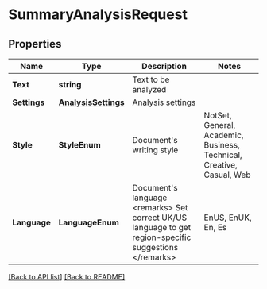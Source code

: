 # SummaryAnalysisRequest
## Properties

Name | Type | Description | Notes
------------ | ------------- | ------------- | -------------
**Text** | **string** | Text to be analyzed | 
**Settings** | [**AnalysisSettings**](AnalysisSettings.md) | Analysis settings | 
**Style** | **StyleEnum** | Document&#39;s writing style | NotSet, General, Academic, Business, Technical, Creative, Casual, Web
**Language** | **LanguageEnum** | Document&#39;s language  &lt;remarks&gt;  Set correct UK/US language to get region-specific suggestions  &lt;/remarks&gt; | EnUS, EnUK, En, Es 

[[Back to API list]](../README.md#documentation-for-api-endpoints) [[Back to README]](../README.md)


